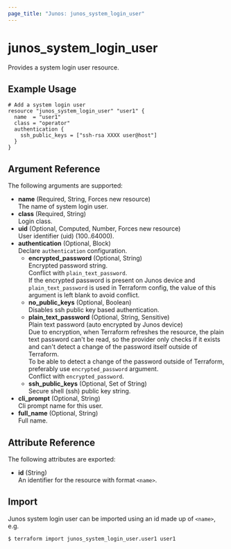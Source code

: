 ```yaml
---
page_title: "Junos: junos_system_login_user"
---
```


# junos_system_login_user

Provides a system login user resource.

## Example Usage

```hcl
# Add a system login user
resource "junos_system_login_user" "user1" {
  name  = "user1"
  class = "operator"
  authentication {
    ssh_public_keys = ["ssh-rsa XXXX user@host"]
  }
}
```

## Argument Reference

The following arguments are supported:

- **name** (Required, String, Forces new resource)  
  The name of system login user.
- **class** (Required, String)  
  Login class.
- **uid** (Optional, Computed, Number, Forces new resource)  
  User identifier (uid) (100..64000).
- **authentication** (Optional, Block)  
  Declare `authentication` configuration.
  - **encrypted_password** (Optional, String)  
    Encrypted password string.  
    Conflict with `plain_text_password`.  
    If the encrypted password is present on Junos device and `plain_text_password` is used
    in Terraform config, the value of this argument is left blank to avoid conflict.
  - **no_public_keys** (Optional, Boolean)  
    Disables ssh public key based authentication.
  - **plain_text_password** (Optional, String, Sensitive)  
    Plain text password (auto encrypted by Junos device)  
    Due to encryption, when Terraform refreshes the resource, the plain text password can't be read,
    so the provider only checks if it exists and can't detect a change of the password itself
    outside of Terraform.  
    To be able to detect a change of the password outside of Terraform,
    preferably use `encrypted_password` argument.  
    Conflict with `encrypted_password`.
  - **ssh_public_keys** (Optional, Set of String)  
    Secure shell (ssh) public key string.
- **cli_prompt** (Optional, String)  
  Cli prompt name for this user.
- **full_name** (Optional, String)  
  Full name.

## Attribute Reference

The following attributes are exported:

- **id** (String)  
  An identifier for the resource with format `<name>`.

## Import

Junos system login user can be imported using an id made up of `<name>`, e.g.

```shell
$ terraform import junos_system_login_user.user1 user1
```
